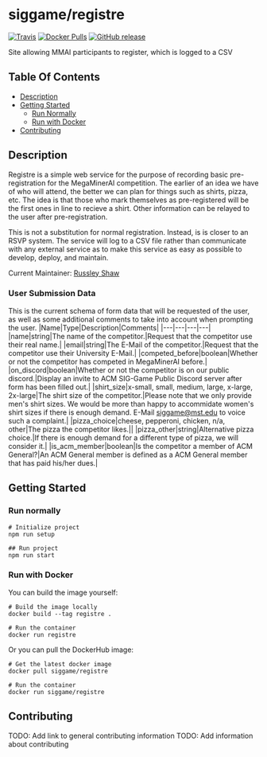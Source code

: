 # siggame/registre
[![Travis](https://img.shields.io/travis/siggame/registre.svg?style=flat-square)](https://travis-ci.org/siggame/registre)
[![Docker Pulls](https://img.shields.io/docker/pulls/siggame/registre.svg?style=flat-square)](https://hub.docker.com/r/siggame/registre/)
[![GitHub release](https://img.shields.io/github/release/siggame/registre.svg?style=flat-square)](https://github.com/siggame/registre/releases)

Site allowing MMAI participants to register, which is logged to a CSV

## Table Of Contents
- [Description](#description)
- [Getting Started](#getting-started)
    - [Run Normally](#run-normally)
    - [Run with Docker](#run-with-docker)
- [Contributing](#contributing)

## Description
Registre is a simple web service for the purpose of recording basic pre-registration for the MegaMinerAI competition. The earlier of an idea we have of who will attend, the better we can plan for things such as shirts, pizza, etc. The idea is that those who mark themselves as pre-registered will be the first ones in line to recieve a shirt. Other information can be relayed to the user after pre-registration.

This is not a substitution for normal registration. Instead, is is closer to an RSVP system. The service will log to a CSV file rather than communicate with any external service as to make this service as easy as possible to develop, deploy, and maintain.

Current Maintainer: [Russley Shaw](https://github.com/russleyshaw)

### User Submission Data
This is the current schema of form data that will be requested of the user, as well as some additional comments to take into account when prompting the user.
|Name|Type|Description|Comments|
|---|---|---|---|
|name|string|The name of the competitor.|Request that the competitor use their real name.|
|email|string|The E-Mail of the competitor.|Request that the competitor use their University E-Mail.|
|competed_before|boolean|Whether or not the competitor has competed in MegaMinerAI before.|
|on_discord|boolean|Whether or not the competitor is on our public discord.|Display an invite to ACM SIG-Game Public Discord server after form has been filled out.|
|shirt_size|x-small, small, medium, large, x-large, 2x-large|The shirt size of the competitor.|Please note that we only provide men's shirt sizes. We would be more than happy to accommidate women's shirt sizes if there is enough demand. E-Mail [siggame@mst.edu](mailto:siggame@mst.edu) to voice such a complaint.|
|pizza_choice|cheese, pepperoni, chicken, n/a, other|The pizza the competitor likes.||
|pizza_other|string|Alternative pizza choice.|If there is enough demand for a different type of pizza, we will consider it.|
|is_acm_member|boolean|Is the competitor a member of ACM General?|An ACM General member is defined as a ACM General member that has paid his/her dues.|

## Getting Started
### Run normally
```
# Initialize project
npm run setup

## Run project
npm run start
```

### Run with Docker
You can build the image yourself:
```
# Build the image locally
docker build --tag registre .

# Run the container
docker run registre
```

Or you can pull the DockerHub image:
```
# Get the latest docker image
docker pull siggame/registre

# Run the container
docker run siggame/registre
```

## Contributing
TODO: Add link to general contributing information
TODO: Add information about contributing

